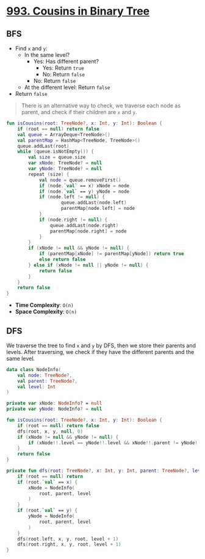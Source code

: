 # [993. Cousins in Binary Tree](https://leetcode.com/problems/cousins-in-binary-tree/description/)

## BFS

- Find `x` and `y`:
  - In the same level?
    - Yes: Has different parent?
      - Yes: Return `true`
      - No: Return `false`
    - No: Return `false`
  - At the different level: Return `false`
- Return `false`

> There is an alternative way to check, we traverse each node as parent, and check if their children are `x` and `y`.

```kotlin
fun isCousins(root: TreeNode?, x: Int, y: Int): Boolean {
    if (root == null) return false
    val queue = ArrayDeque<TreeNode>()
    val parentMap = HashMap<TreeNode, TreeNode>()
    queue.addLast(root)
    while (queue.isNotEmpty()) {
        val size = queue.size
        var xNode: TreeNode? = null
        var yNode: TreeNode? = null
        repeat (size) {
            val node = queue.removeFirst()
            if (node.`val` == x) xNode = node
            if (node.`val` == y) yNode = node
            if (node.left != null) {
                    queue.addLast(node.left)
                    parentMap[node.left] = node
            }
            if (node.right != null) {
                queue.addLast(node.right)
                parentMap[node.right] = node
            }
        }
        if (xNode != null && yNode != null) {
            if (parentMap[xNode] != parentMap[yNode]) return true
            else return false
        } else if (xNode != null || yNode != null) {
            return false
        }
    }
    return false
}
```

- **Time Complexity**: `O(n)`
- **Space Complexity**: `O(n)`

## DFS

We traverse the tree to find `x` and `y` by DFS, then we store their parents and levels. After traversing, we check if they have the different parents and the same level.

```kotlin
data class NodeInfo(
    val node: TreeNode?,
    val parent: TreeNode?,
    val level: Int
)

private var xNode: NodeInfo? = null
private var yNode: NodeInfo? = null

fun isCousins(root: TreeNode?, x: Int, y: Int): Boolean {
    if (root == null) return false
    dfs(root, x, y, null, 0)
    if (xNode != null && yNode != null) {
        if (xNode!!.level == yNode!!.level && xNode!!.parent != yNode!!.parent) return true
    }
    return false
}

private fun dfs(root: TreeNode?, x: Int, y: Int, parent: TreeNode?, level: Int) {
    if (root == null) return
    if (root.`val` == x) {
        xNode = NodeInfo(
            root, parent, level
        )
    }
    if (root.`val` == y) {
        yNode = NodeInfo(
            root, parent, level
        )
    }
    dfs(root.left, x, y, root, level + 1)
    dfs(root.right, x, y, root, level + 1)
}
```
